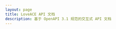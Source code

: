 ```yaml
---
layout: page
title: LoveACE API 文档
description: 基于 OpenAPI 3.1 规范的交互式 API 文档
---
```


<script setup>
import { onMounted } from 'vue'

onMounted(() => {
  // 为当前页面添加特殊的CSS类，用于样式定制
  document.body.classList.add('api-page')
})
</script>

<div class="api-docs-container">
  <SwaggerUI />
</div>